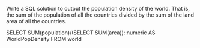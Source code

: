 Write a SQL solution to output the population density of the world. That is, the sum of the population 
of all the countries divided by the sum of the land area of all the countries. 

SELECT SUM(population)/(SELECT SUM(area))::numeric AS WorldPopDensity FROM world